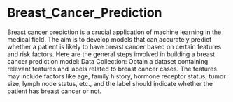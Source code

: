 # Breast_Cancer_Prediction
Breast cancer prediction is a crucial application of machine learning in the medical field. The aim is to develop models that can accurately predict whether a patient is likely to have breast cancer based on certain features and risk factors. Here are the general steps involved in building a breast cancer prediction model:
Data Collection: Obtain a dataset containing relevant features and labels related to breast cancer cases. The features may include factors like age, family history, hormone receptor status, tumor size, lymph node status, etc., and the label should indicate whether the patient has breast cancer or not.

